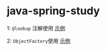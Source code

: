 # java-spring-study
1: `@lookup` 注解使用 [示例](https://github.com/nic-tong/java-spring-study/tree/master/src/main/java/com/study/spring/annotation/lookup)

2: `ObjectFactory`使用 [示例](https://github.com/nic-tong/java-spring-study/tree/master/src/main/java/com/study/spring/object/factory)


